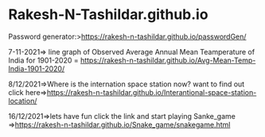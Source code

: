 # Rakesh-N-Tashildar.github.io
Password generator:>https://rakesh-n-tashildar.github.io/passwordGen/

7-11-2021=> line graph of Observed Average Annual Mean Teamperature of India for 1901-2020 = https://rakesh-n-tashildar.github.io/Avg-Mean-Temp-India-1901-2020/


8/12/2021=>Where is the internation space station now? want to find out click here=>https://rakesh-n-tashildar.github.io/Interantional-space-station-location/


16/12/2021=>lets have fun click the link and start playing Sanke_game =>https://rakesh-n-tashildar.github.io/Snake_game/snakegame.html
